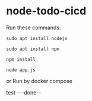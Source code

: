 # node-todo-cicd

Run these commands:


`sudo apt install nodejs`


`sudo apt install npm`


`npm install`

`node app.js`

or Run by docker compose

test
---done--
